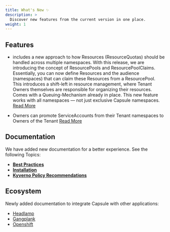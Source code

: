```yaml
---
title: What's New ✨
description: >
  Discover new features from the current version in one place.
weight: 1
---
```



## Features

* includes a new approach to how Resources (ResourceQuotas) should be handled across multiple namespaces. With this release, we are introducing the concept of ResourcePools and ResourcePoolClaims. Essentially, you can now define Resources and the audience (namespaces) that can claim these Resources from a ResourcePool. This introduces a shift-left in resource management, where Tenant Owners themselves are responsible for organizing their resources. Comes with a Queuing-Mechanism already in place. This new feature works with all namespaces — not just exclusive Capsule namespaces. [Read More](/docs/resourcepools/)

* Owners can promote ServiceAccounts from their Tenant namespaces to Owners of the Tenant [Read More](/docs/tenants/permissions/#serviceaccount-promotion)

## Documentation

We have added new documentation for a better experience. See the following Topics:

* **[Best Practices](/docs/operating/best-practices/)**
* **[Installation](/docs/operating/setup/installation/)**
* **[Kyverno Policy Recommendations](/ecosystem/integrations/kyverno/#recommended-policies)**

## Ecosystem

Newly added documentation to integrate Capsule with other applications:

* [Headlamp](/ecosystem/integrations/headlamp/)
* [Gangplank](/ecosystem/integrations/gangplank/)
* [Openshift](/docs/operating/setup/openshift/)
